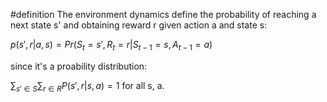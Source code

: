 #definition
The environment dynamics define the probability of reaching a next state s' and obtaining reward r given action a and state s:

$p(s',r|a, s) = Pr(S_t = s', R_t = r| S_{t-1} = s, A_{t -1} = a)$

since it's a proability distribution:

$\sum_{s' \in S} \sum_{r \in R} P(s', r| s, a) = 1$ for all s, a. 


